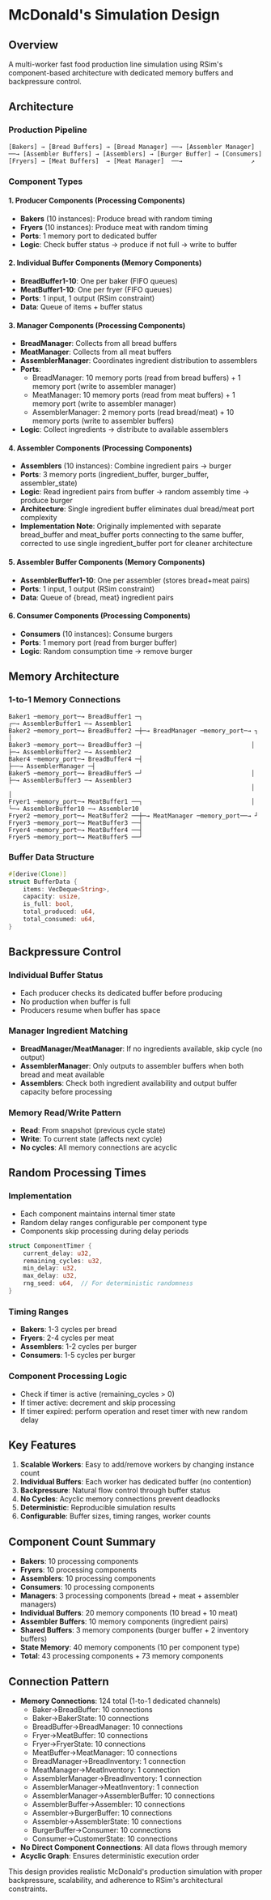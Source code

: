 # McDonald's Simulation Design

## Overview
A multi-worker fast food production line simulation using RSim's component-based architecture with dedicated memory buffers and backpressure control.

## Architecture

### Production Pipeline
```
[Bakers] → [Bread Buffers] → [Bread Manager] ──→ [Assembler Manager] ──→ [Assembler Buffers] → [Assemblers] → [Burger Buffer] → [Consumers]
[Fryers] → [Meat Buffers]  → [Meat Manager]  ──→                   ↗
```

### Component Types

#### 1. **Producer Components** (Processing Components)
- **Bakers** (10 instances): Produce bread with random timing
- **Fryers** (10 instances): Produce meat with random timing
- **Ports**: 1 memory port to dedicated buffer
- **Logic**: Check buffer status → produce if not full → write to buffer

#### 2. **Individual Buffer Components** (Memory Components)
- **BreadBuffer1-10**: One per baker (FIFO queues)
- **MeatBuffer1-10**: One per fryer (FIFO queues)
- **Ports**: 1 input, 1 output (RSim constraint)
- **Data**: Queue of items + buffer status

#### 3. **Manager Components** (Processing Components)
- **BreadManager**: Collects from all bread buffers
- **MeatManager**: Collects from all meat buffers
- **AssemblerManager**: Coordinates ingredient distribution to assemblers
- **Ports**: 
  - BreadManager: 10 memory ports (read from bread buffers) + 1 memory port (write to assembler manager)
  - MeatManager: 10 memory ports (read from meat buffers) + 1 memory port (write to assembler manager)
  - AssemblerManager: 2 memory ports (read bread/meat) + 10 memory ports (write to assembler buffers)
- **Logic**: Collect ingredients → distribute to available assemblers

#### 4. **Assembler Components** (Processing Components)
- **Assemblers** (10 instances): Combine ingredient pairs → burger
- **Ports**: 3 memory ports (ingredient_buffer, burger_buffer, assembler_state)
- **Logic**: Read ingredient pairs from buffer → random assembly time → produce burger
- **Architecture**: Single ingredient buffer eliminates dual bread/meat port complexity
- **Implementation Note**: Originally implemented with separate bread_buffer and meat_buffer ports connecting to the same buffer, corrected to use single ingredient_buffer port for cleaner architecture

#### 5. **Assembler Buffer Components** (Memory Components)
- **AssemblerBuffer1-10**: One per assembler (stores bread+meat pairs)
- **Ports**: 1 input, 1 output (RSim constraint)
- **Data**: Queue of {bread, meat} ingredient pairs

#### 6. **Consumer Components** (Processing Components)
- **Consumers** (10 instances): Consume burgers
- **Ports**: 1 memory port (read from burger buffer)
- **Logic**: Random consumption time → remove burger

## Memory Architecture

### 1-to-1 Memory Connections
```
Baker1 ─memory_port─→ BreadBuffer1 ─┐                                    ┌─→ AssemblerBuffer1 ─→ Assembler1
Baker2 ─memory_port─→ BreadBuffer2 ─┼─→ BreadManager ─memory_port─→ ┐    │
Baker3 ─memory_port─→ BreadBuffer3 ─┤                              │    ├─→ AssemblerBuffer2 ─→ Assembler2
Baker4 ─memory_port─→ BreadBuffer4 ─┤                              ├──→ AssemblerManager ─┤
Baker5 ─memory_port─→ BreadBuffer5 ─┘                              │    ├─→ AssemblerBuffer3 ─→ Assembler3
                                                                   │    │
Fryer1 ─memory_port─→ MeatBuffer1 ──┐                              │    └─→ AssemblerBuffer10 ─→ Assembler10
Fryer2 ─memory_port─→ MeatBuffer2 ──┼─→ MeatManager ─memory_port──→ ┘
Fryer3 ─memory_port─→ MeatBuffer3 ──┤
Fryer4 ─memory_port─→ MeatBuffer4 ──┤
Fryer5 ─memory_port─→ MeatBuffer5 ──┘
```

### Buffer Data Structure
```rust
#[derive(Clone)]
struct BufferData {
    items: VecDeque<String>,
    capacity: usize,
    is_full: bool,
    total_produced: u64,
    total_consumed: u64,
}
```

## Backpressure Control

### Individual Buffer Status
- Each producer checks its dedicated buffer before producing
- No production when buffer is full
- Producers resume when buffer has space

### Manager Ingredient Matching
- **BreadManager/MeatManager**: If no ingredients available, skip cycle (no output)
- **AssemblerManager**: Only outputs to assembler buffers when both bread and meat available
- **Assemblers**: Check both ingredient availability and output buffer capacity before processing

### Memory Read/Write Pattern
- **Read**: From snapshot (previous cycle state)
- **Write**: To current state (affects next cycle)
- **No cycles**: All memory connections are acyclic

## Random Processing Times

### Implementation
- Each component maintains internal timer state
- Random delay ranges configurable per component type
- Components skip processing during delay periods

```rust
struct ComponentTimer {
    current_delay: u32,
    remaining_cycles: u32,
    min_delay: u32,
    max_delay: u32,
    rng_seed: u64,  // For deterministic randomness
}
```

### Timing Ranges
- **Bakers**: 1-3 cycles per bread
- **Fryers**: 2-4 cycles per meat
- **Assemblers**: 1-2 cycles per burger
- **Consumers**: 1-5 cycles per burger

### Component Processing Logic
- Check if timer is active (remaining_cycles > 0)
- If timer active: decrement and skip processing
- If timer expired: perform operation and reset timer with new random delay

## Key Features

1. **Scalable Workers**: Easy to add/remove workers by changing instance count
2. **Individual Buffers**: Each worker has dedicated buffer (no contention)
3. **Backpressure**: Natural flow control through buffer status
4. **No Cycles**: Acyclic memory connections prevent deadlocks
5. **Deterministic**: Reproducible simulation results
6. **Configurable**: Buffer sizes, timing ranges, worker counts

## Component Count Summary
- **Bakers**: 10 processing components
- **Fryers**: 10 processing components
- **Assemblers**: 10 processing components
- **Consumers**: 10 processing components
- **Managers**: 3 processing components (bread + meat + assembler managers)
- **Individual Buffers**: 20 memory components (10 bread + 10 meat)
- **Assembler Buffers**: 10 memory components (ingredient pairs)
- **Shared Buffers**: 3 memory components (burger buffer + 2 inventory buffers)
- **State Memory**: 40 memory components (10 per component type)
- **Total**: 43 processing components + 73 memory components

## Connection Pattern
- **Memory Connections**: 124 total (1-to-1 dedicated channels)
  - Baker→BreadBuffer: 10 connections
  - Baker→BakerState: 10 connections
  - BreadBuffer→BreadManager: 10 connections  
  - Fryer→MeatBuffer: 10 connections
  - Fryer→FryerState: 10 connections
  - MeatBuffer→MeatManager: 10 connections
  - BreadManager→BreadInventory: 1 connection
  - MeatManager→MeatInventory: 1 connection
  - AssemblerManager→BreadInventory: 1 connection
  - AssemblerManager→MeatInventory: 1 connection
  - AssemblerManager→AssemblerBuffer: 10 connections
  - AssemblerBuffer→Assembler: 10 connections
  - Assembler→BurgerBuffer: 10 connections
  - Assembler→AssemblerState: 10 connections
  - BurgerBuffer→Consumer: 10 connections
  - Consumer→CustomerState: 10 connections
- **No Direct Component Connections**: All data flows through memory
- **Acyclic Graph**: Ensures deterministic execution order

This design provides realistic McDonald's production simulation with proper backpressure, scalability, and adherence to RSim's architectural constraints.